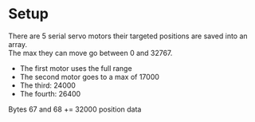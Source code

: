 # Setup

There are 5 serial servo motors their targeted positions are saved into an array. <br>
The max they can move go between 0 and 32767.<br>
- The first motor uses the full range
- The second motor goes to a max of 17000
- The third: 24000
- The fourth: 26400


Bytes 67 and 68 += 32000 position data